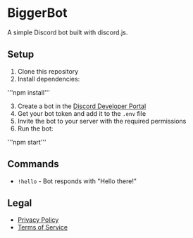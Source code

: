 # BiggerBot

A simple Discord bot built with discord.js.

## Setup

1. Clone this repository
2. Install dependencies:

'''npm install'''

3. Create a bot in the [Discord Developer Portal](https://discord.com/developers/applications)
4. Get your bot token and add it to the `.env` file
5. Invite the bot to your server with the required permissions
6. Run the bot:

'''npm start'''

## Commands

- `!hello` - Bot responds with "Hello there!"

## Legal
- [Privacy Policy](PRIVACY_POLICY.md)
- [Terms of Service](TERMS_OF_SERVICE.md)

